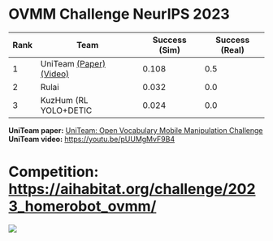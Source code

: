 # OVMM Challenge NeurIPS 2023  
|Rank|Team|Success (Sim)|Success (Real)|
|---|---|---|---|
|1|UniTeam [(Paper)](https://arxiv.org/abs/2312.08611) [(Video)](https://youtu.be/pUUMgMvF9B4)|0.108|0.5|
|2|Rulai|0.032|0.0|
|3|KuzHum (RL YOLO+DETIC|0.024|0.0|

**UniTeam paper:** [UniTeam: Open Vocabulary Mobile Manipulation Challenge](https://arxiv.org/abs/2312.08611)  
**UniTeam video:** https://youtu.be/pUUMgMvF9B4  
  
# Competition: https://aihabitat.org/challenge/2023_homerobot_ovmm/
![](https://aihabitat.org/static/challenge/home_robot_ovmm_2023/images/sim-vs-real.jpg)
